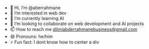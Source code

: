 - 👋 Hi, I’m @aberrahmane
- 👀 I’m interested in web dev
- 🌱 I’m currently learning AI
- 💞️ I’m looking to collaborate on web development and AI projects 
- 📫 How to reach me dilmiabderrahmanebusiness@gmail.com
- 😄 Pronouns: he/him
- ⚡ Fun fact: I dont know how to center a div

<!---
aberrahmane/aberrahmane is a ✨ special ✨ repository because its `README.md` (this file) appears on your GitHub profile.
You can click the Preview link to take a look at your changes.
--->
